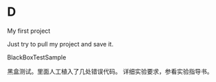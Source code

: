 # D
My first project 

Just try to pull my project and save it.<br/>

BlackBoxTestSample

黑盒测试。里面人工植入了几处错误代码。
详细实验要求，参看实验指导书。
